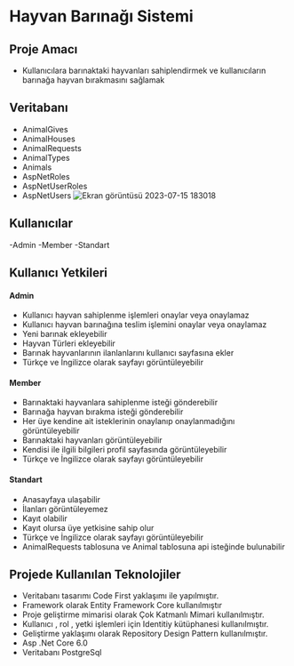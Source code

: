 # Hayvan Barınağı Sistemi
## Proje Amacı
- Kullanıcılara barınaktaki hayvanları sahiplendirmek ve kullanıcıların barınağa hayvan bırakmasını sağlamak
## Veritabanı
- AnimalGives
- AnimalHouses
- AnimalRequests
- AnimalTypes
- Animals
- AspNetRoles
- AspNetUserRoles
- AspNetUsers
![Ekran görüntüsü 2023-07-15 183018](https://github.com/enesbt/WebProgrammingProject/assets/95939881/e296c2c4-cb94-49be-ba0e-a4afe119fb65)
## Kullanıcılar
-Admin
-Member
-Standart
## Kullanıcı Yetkileri
#### Admin
- Kullanıcı hayvan sahiplenme işlemleri onaylar veya onaylamaz
- Kullanıcı hayvan barınağına teslim işlemini onaylar veya onaylamaz
- Yeni barınak ekleyebilir
- Hayvan Türleri ekleyebilir
- Barınak hayvanlarının ilanlanlarını kullanıcı sayfasına ekler
- Türkçe ve İngilizce olarak sayfayı görüntüleyebilir
#### Member
- Barınaktaki hayvanlara sahiplenme isteği gönderebilir
- Barınağa hayvan bırakma isteği gönderebilir
- Her üye kendine ait isteklerinin onaylanıp onaylanmadığını görüntüleyebilir
- Barınaktaki hayvanları görüntüleyebilir
- Kendisi ile ilgili bilgileri profil sayfasında görüntüleyebilir
 - Türkçe ve İngilizce olarak sayfayı görüntüleyebilir
#### Standart
- Anasayfaya ulaşabilir
- İlanları görüntüleyemez
- Kayıt olabilir
- Kayıt olursa üye yetkisine sahip olur
- Türkçe ve İngilizce olarak sayfayı görüntüleyebilir
- AnimalRequests tablosuna ve Animal tablosuna api isteğinde bulunabilir

## Projede Kullanılan Teknolojiler
- Veritabanı tasarımı Code First yaklaşımı ile yapılmıştır.
- Framework olarak Entity Framework Core kullanılmıştır
- Proje geliştirme mimarisi olarak Çok Katmanlı Mimari kullanılmıştır.
- Kullanıcı , rol , yetki işlemleri için Identitiy kütüphanesi kullanılmıştır.
- Geliştirme yaklaşımı olarak Repository Design Pattern kullanılmıştır.
- Asp .Net Core 6.0
- Veritabanı PostgreSql

